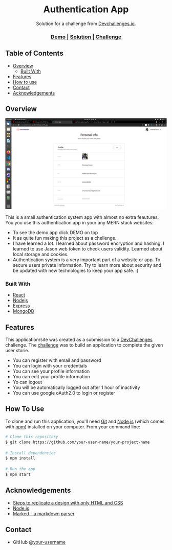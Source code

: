 <!-- Please update value in the {}  -->

<h1 align="center">Authentication App</h1>

<div align="center">
   Solution for a challenge from  <a href="http://devchallenges.io" target="_blank">Devchallenges.io</a>.
</div>

<div align="center">
  <h3>
    <a href="https://authentication-app-devchallenges.netlify.app">
      Demo
    </a>
    <span> | </span>
    <a href="https://github.com/XimDogy/authentication-app-dev">
      Solution
    </a>
    <span> | </span>
    <a href="https://devchallenges.io/challenges/N1fvBjQfhlkctmwj1tnw">
      Challenge
    </a>
  </h3>
</div>

<!-- TABLE OF CONTENTS -->

## Table of Contents

- [Overview](#overview)
  - [Built With](#built-with)
- [Features](#features)
- [How to use](#how-to-use)
- [Contact](#contact)
- [Acknowledgements](#acknowledgements)

<!-- OVERVIEW -->

## Overview

![screenshot](https://github.com/XimDogy/authentication-app-dev/blob/master/client/src/images/Screenshot%20from%202021-04-25%2019-49-53.png)


This is a small authentication system app with almost no extra feautures. You you use this authentication app in your any MERN stack websites:

- To see the demo app click DEMO on top
- It as quite fun making this project as a chellenge.
- I have learned a lot. I learned about password encryption and hashing. I learned to use Jason web token to check users validity. Learned about local storage and cookies.
- Authentication system is a very important part of a website or app. To secure users private information. Try to learn more about security and be updated with new technologies to keep your app safe. :)

### Built With

<!-- This section should list any major frameworks that you built your project using. Here are a few examples.-->

- [React](https://reactjs.org/)
- [Nodejs](https://nodejs.org/)
- [Express](https://tailwindcss.com/)
- [MongoDB](https://www.mongodb.com/)

## Features

<!-- List the features of your application or follow the template. Don't share the figma file here :) -->

This application/site was created as a submission to a [DevChallenges](https://devchallenges.io/challenges) challenge. The [challenge](https://devchallenges.io/challenges/N1fvBjQfhlkctmwj1tnw) was to build an application to complete the given user storie.

- You can register with email and password
- You can login with your credentials
- You can see your profile information
- You can edit your profile information
- Yo can logout
- You will be automatically logged out after 1 hour of inactivity
- You can use google oAuth2.0 to login or register

## How To Use

<!-- Example: -->

To clone and run this application, you'll need [Git](https://git-scm.com) and [Node.js](https://nodejs.org/en/download/) (which comes with [npm](http://npmjs.com)) installed on your computer. From your command line:

```bash
# Clone this repository
$ git clone https://github.com/your-user-name/your-project-name

# Install dependencies
$ npm install

# Run the app
$ npm start
```

## Acknowledgements

<!-- This section should list any articles or add-ons/plugins that helps you to complete the project. This is optional but it will help you in the future. For example -->

- [Steps to replicate a design with only HTML and CSS](https://devchallenges-blogs.web.app/how-to-replicate-design/)
- [Node.js](https://nodejs.org/)
- [Marked - a markdown parser](https://github.com/chjj/marked)

## Contact

- GitHub [@your-username](https://{github.com/your-usermame})
